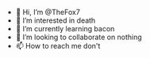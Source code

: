 - 👋 Hi, I’m @TheFox7
- 👀 I’m interested in death
- 🌱 I’m currently learning bacon
- 💞️ I’m looking to collaborate on nothing
- 📫 How to reach me don't

<!---
TheFox7/TheFox7 is a ✨ special ✨ repository because its `README.md` (this file) appears on your GitHub profile.
You can click the Preview link to take a look at your changes.
--->
